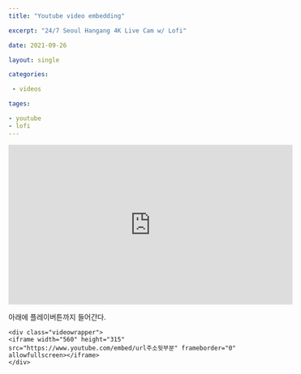 ```yaml
---
title: "Youtube video embedding"

excerpt: "24/7 Seoul Hangang 4K Live Cam w/ Lofi"

date: 2021-09-26

layout: single

categories:

 - videos

tages:

- youtube
- lofi
---
```


<div class="videowrapper">
<iframe width="560" height="315" src="https://www.youtube.com/embed/SmCa3GMVNIM" frameborder="0" allowfullscreen></iframe>
</div>

아래에 플레이버튼까지 들어간다.
~~~
<div class="videowrapper">
<iframe width="560" height="315" src="https://www.youtube.com/embed/url주소뒷부분" frameborder="0" allowfullscreen></iframe>
</div>
~~~

